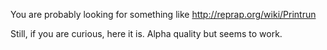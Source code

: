 You are probably looking for something like http://reprap.org/wiki/Printrun

Still, if you are curious, here it is.
Alpha quality but seems to work.
